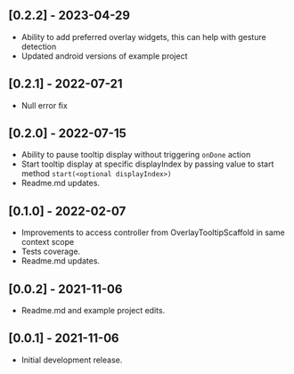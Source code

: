 ## [0.2.2] - 2023-04-29

* Ability to add preferred overlay widgets, this can help with gesture detection
* Updated android versions of example project

## [0.2.1] - 2022-07-21

* Null error fix

## [0.2.0] - 2022-07-15

* Ability to pause tooltip display without triggering `onDone` action
* Start tooltip display at specific displayIndex by passing value to start
  method `start(<optional displayIndex>)`
* Readme.md updates.

## [0.1.0] - 2022-02-07

* Improvements to access controller from OverlayTooltipScaffold in same context scope
* Tests coverage.
* Readme.md updates.

## [0.0.2] - 2021-11-06

* Readme.md and example project edits.

## [0.0.1] - 2021-11-06

* Initial development release.